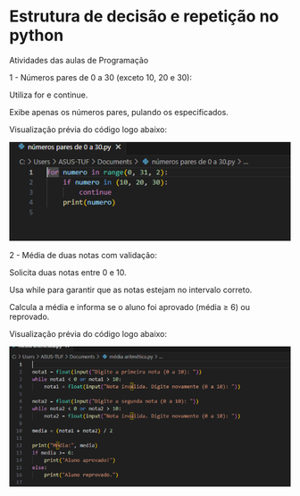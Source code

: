 # Estrutura de decisão e repetição no python
Atividades das aulas de Programação


1 - Números pares de 0 a 30 (exceto 10, 20 e 30):

Utiliza for e continue.

Exibe apenas os números pares, pulando os especificados.

Visualização prévia do código logo abaixo:

![Visualização rapida aqui](print_1.png)


2 - Média de duas notas com validação:

Solicita duas notas entre 0 e 10.

Usa while para garantir que as notas estejam no intervalo correto.

Calcula a média e informa se o aluno foi aprovado (média ≥ 6) ou reprovado.

Visualização prévia do código logo abaixo:

![Visualização rapida aqui](Print_2.png)
